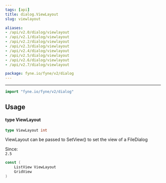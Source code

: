 ```yaml
---
tags: [api]
title: dialog.ViewLayout
slug: viewlayout

aliases:
- /api/v2.0/dialog/viewlayout
- /api/v2.1/dialog/viewlayout
- /api/v2.2/dialog/viewlayout
- /api/v2.3/dialog/viewlayout
- /api/v2.4/dialog/viewlayout
- /api/v2.5/dialog/viewlayout
- /api/v2.6/dialog/viewlayout
- /api/v2.7/dialog/viewlayout

package: fyne.io/fyne/v2/dialog
---
```



---
```go
import "fyne.io/fyne/v2/dialog"
```

## Usage

#### type ViewLayout

```go
type ViewLayout int
```

ViewLayout can be passed to SetView() to set the view of a FileDialog


<div class="since">Since: <code>
2.5</code></div>

```go
const (
	ListView ViewLayout
	GridView
)
```

